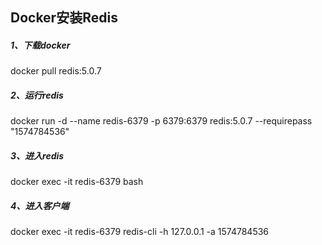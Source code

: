 ## Docker安装Redis

##### 1、下载docker

docker pull redis:5.0.7

##### 2、运行redis

docker run -d --name redis-6379 -p 6379:6379 redis:5.0.7 --requirepass "1574784536"

##### 3、进入redis

docker exec -it redis-6379 bash

##### 4、进入客户端

docker exec -it redis-6379 redis-cli -h 127.0.0.1 -a 1574784536